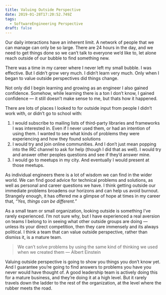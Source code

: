 ```yaml
---
title: Valuing Outside Perspective
date: 2019-01-28T17:20:52.749Z
tags:
  - SoftwareEngineering Perspective
draft: false
---
```

Our daily interactions have an inherent limit. A network of people that we can manage can only be so large. There are 24 hours in the day, and we need to get things done so we can’t talk to everyone we’d like to, let alone reach outside of our bubble to find something new.

There was a time in my career where I never left my small bubble. I was effective. But I didn’t grow very much. I didn’t learn very much. Only when I began to value outside perspectives did things change.

Not only did I begin learning and growing as an engineer I also gained confidence. Somehow, while learning there is a ton I don’t know, I gained confidence — it still doesn’t make sense to me, but thats how it happened.

There are lots of places I looked to for outside input from people I didn’t work with, or didn’t go to school with:

1. I would subscribe to mailing lists of third-party libraries and frameworks I was interested in. Even if I never used them, or had an intention of using them. I wanted to see what kinds of problems they were experiencing and how they found solutions
2. I would try and join online communities. And I don’t just mean popping into the IRC channel to ask for help (though I did that as well). I would try and answer other peoples questions and see if they’d answer mine.
3. I would go to meetups in my city. And eventually I would present at those meetups.

As individual engineers there is a lot of wisdom we can find in the wider world. We can find good advice for technical problems and solutions, as well as personal and career questions we have. I think getting outside our immediate problems broadens our horizons and can help us avoid burnout. Strangely enough, it has offered me a glimpse of hope at times in my career that, _“Yes, things can be different.”_

As a small team or small organization, looking outside is something I’ve rarely experienced. I’m not sure why, but I have experienced a real aversion on teams I belong to in seeing what other outside groups are doing — unless its your direct competition, then they care immensely and its always political. I think a team that can value outside perspective, rather than dismiss it, is a mature team.

> We can’t solve problems by using the same kind of thinking we used when we created them — Albert Einstein

Valuing outside perspective is going to show you things you don’t know yet. And I guarantee you’re going to find answers to problems you have you never would have thought of. A good leadership team is actively doing this for a mature business, and they’re doing it at a high level. But it rarely travels down the ladder to the rest of the organization, at the level where the rubber meets the road.
